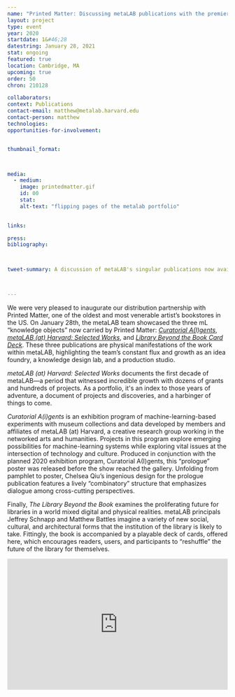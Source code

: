 ```yaml
---
name: "Printed Matter: Discussing metaLAB publications with the premier seller of artists' books"
layout: project
type: event
year: 2020
startdate: 1&#46;28
datestring: January 28, 2021
stat: ongoing
featured: true
location: Cambridge, MA
upcoming: true
order: 50
chron: 210128

collaborators:
context: Publications
contact-email: matthew@metalab.harvard.edu
contact-person: matthew
technologies:
opportunities-for-involvement:


thumbnail_format:



media:
  - medium:
    image: printedmatter.gif
    id: 00
    stat:
    alt-text: "flipping pages of the metalab portfolio"
  

links:

press:
bibliography:



tweet-summary: A discussion of metaLAB's singular publications now available from Printed Matter.



---
```

We were very pleased to inaugurate our distribution partnership with Printed Matter, one of the oldest and most venerable artist’s bookstores in the US. On January 28th, the metaLAB team showcased the three mL “knowledge objects” now carried by Printed Matter: [*Curatorial A(I)gents*](https://www.printedmatter.org/catalog/57243), [*metaLAB (at) Harvard: Selected Works*](https://www.printedmatter.org/catalog/57245), and [*Library Beyond the Book Card Deck*](https://www.printedmatter.org/catalog/57244). These three publications are physical manifestations of the work within metaLAB, highlighting the team’s constant flux and growth as an idea foundry, a knowledge design lab, and a production studio.

*metaLAB (at) Harvard: Selected Works* documents the first decade of metaLAB—a period that witnessed incredible growth with dozens of grants and hundreds of projects. As a portfolio, it's an index to those years of adventure, a document of projects and discoveries, and a harbinger of things to come.

*Curatorial A(i)gents* is an exhibition program of machine-learning-based experiments with museum collections and data developed by members and affiliates of metaLAB (at) Harvard, a creative research group working in the networked arts and humanities. Projects in this program explore emerging possibilities for machine-learning systems while exploring vital issues at the intersection of technology and culture. Produced in conjunction with the planned 2020 exhibition program, Curatorial A(I)gents, this “prologue” poster was released before the show reached the gallery. Unfolding from pamphlet to poster, Chelsea Qiu’s ingenious design for the prologue publication features a lively “combinatory” structure that emphasizes dialogue among cross-cutting perspectives.

Finally, *The Library Beyond the Book* examines the proliferating future for libraries in a world mixed digital and physical realities.  metaLAB principals Jeffrey Schnapp and Matthew Battles imagine a variety of new social, cultural, and architectural forms that the institution of the library is likely to take.  Fittingly, the book is accompanied by a playable deck of cards, offered here, which encourages readers, users, and participants to “reshuffle” the future of the library for themselves.

 <iframe width="100%" height="300" src="https://www.youtube.com/embed/MA5fttnJpeY" frameborder="0" allow="accelerometer; autoplay; clipboard-write; encrypted-media; gyroscope; picture-in-picture" allowfullscreen></iframe>




